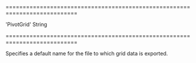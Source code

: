 <!--**
/*-------------------------------------------
    Auto-generated file. Do not modify.
-------------------------------------------

**-->
===========================================================================
<!--default-->'PivotGrid'<!--/default-->
<!--type-->String<!--/type-->
===========================================================================

<!--shortDescription-->
Specifies a default name for the file to which grid data is exported.
<!--/shortDescription-->

<!--fullDescription-->

<!--/fullDescription-->